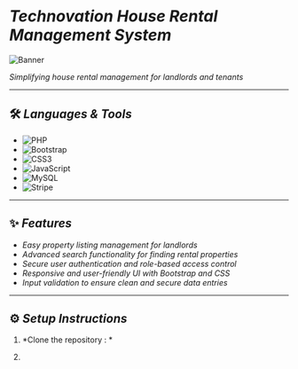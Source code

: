 # *Technovation House Rental Management System*

![Banner](https://github.com/DarkEmperium/Technovation-System/blob/main/assets/images/banner1.png)

*Simplifying house rental management for landlords and tenants*

---

## 🛠️ *Languages & Tools*
- ![PHP](https://img.shields.io/badge/PHP-777BB4?style=for-the-badge&logo=php&logoColor=white)
- ![Bootstrap](https://img.shields.io/badge/Bootstrap-7952B3?style=for-the-badge&logo=bootstrap&logoColor=white)
- ![CSS3](https://img.shields.io/badge/CSS3-1572B6?style=for-the-badge&logo=css3&logoColor=white)
- ![JavaScript](https://img.shields.io/badge/JavaScript-F7DF1E?style=for-the-badge&logo=javascript&logoColor=black)
- ![MySQL](https://img.shields.io/badge/MySQL-4479A1?style=for-the-badge&logo=mysql&logoColor=white)
- ![Stripe](https://img.shields.io/badge/Stripe-008CDD?style=for-the-badge&logo=stripe&logoColor=white)

---

## ✨ *Features*
- *Easy property listing management for landlords*
- *Advanced search functionality for finding rental properties*
- *Secure user authentication and role-based access control*
- *Responsive and user-friendly UI with Bootstrap and CSS*
- *Input validation to ensure clean and secure data entries*

---

## ⚙️ *Setup Instructions*
1. *Clone the repository : *
2. ```bash git clone https://github.com/DarkEmperium/Technovation-System.git

